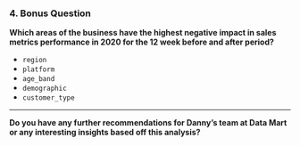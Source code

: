 ### 4. Bonus Question

**Which areas of the business have the highest negative impact in sales metrics performance in 2020 for the 12 week before and after period?**
- <code>region</code>
- <code>platform</code>
- <code>age_band</code>
- <code>demographic</code>
- <code>customer_type</code>

***

**Do you have any further recommendations for Danny’s team at Data Mart or any interesting insights based off this analysis?**
